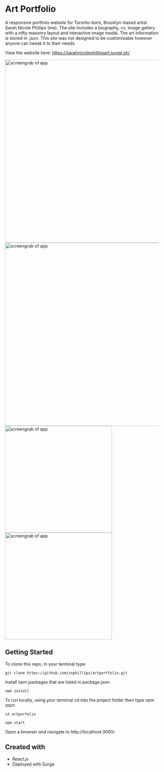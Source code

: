 # Art Portfolio
A responsive portfolio website for Toronto-born, Brooklyn-based artist Sarah Nicole Phillips (me). The site includes a biography, cv, image gallery with a nifty masonry layout and interactive image modal. The art information is stored in .json. This site was not designed to be customizable however anyone can tweak it to their needs.

View the website here: https://sarahnicolephillipsart.surge.sh/

<img src="https://i.imgur.com/jUiKQQy.png" width="600" alt="screengrab of app">
<img src="https://i.imgur.com/MKfYweR.png" width="600" alt="screengrab of app">
<img src="https://i.imgur.com/SDsSkpU.png" width="350" alt="screengrab of app">
<img src="https://i.imgur.com/fsyAACQ.png" width="350" alt="screengrab of app">

## Getting Started
To clone this repo, in your terminal type:

`git clone https://github.com/snphillips/artportfolio.git`

Install npm packages that are listed in package.json:

`npm install`

To run locally, using your terminal cd into the project folder then type npm start:

`cd artporfolio`

`npm start`

Open a browser and navigate to http://localhost:3000/

## Created with
- React.js
- Deployed with Surge
